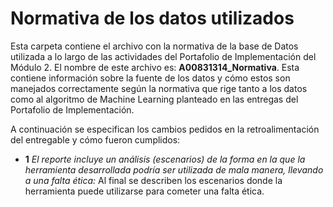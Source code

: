 # Normativa de los datos utilizados
Esta carpeta contiene el archivo con la normativa de la base de Datos utilizada a lo largo de las actividades del Portafolio de Implementación del Módulo 2. El nombre de este archivo es: **A00831314_Normativa**. Esta contiene información sobre la fuente de los datos y cómo estos son manejados correctamente según la normativa que rige tanto a los datos como al algoritmo de Machine Learning planteado en las entregas del Portafolio de Implementación.

A continuación se especifican los cambios pedidos en la retroalimentación del entregable y cómo fueron cumplidos: 

* **1** _El reporte incluye un análisis (escenarios) de la forma en la que la herramienta desarrollada podría ser utilizada de mala manera, llevando a una falta ética:_ Al final se describen los escenarios donde la herramienta puede utilizarse para cometer una falta ética. 

